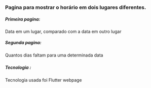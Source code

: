 ### Pagina para mostrar o horário em dois lugares  diferentes.

##### Primeira pagina:

Data em um lugar, comparado com a data em outro lugar

##### Segunda pagina:

Quantos dias faltam para uma determinada data

##### 

##### Tecnologia :

Tecnologia usada foi Flutter webpage